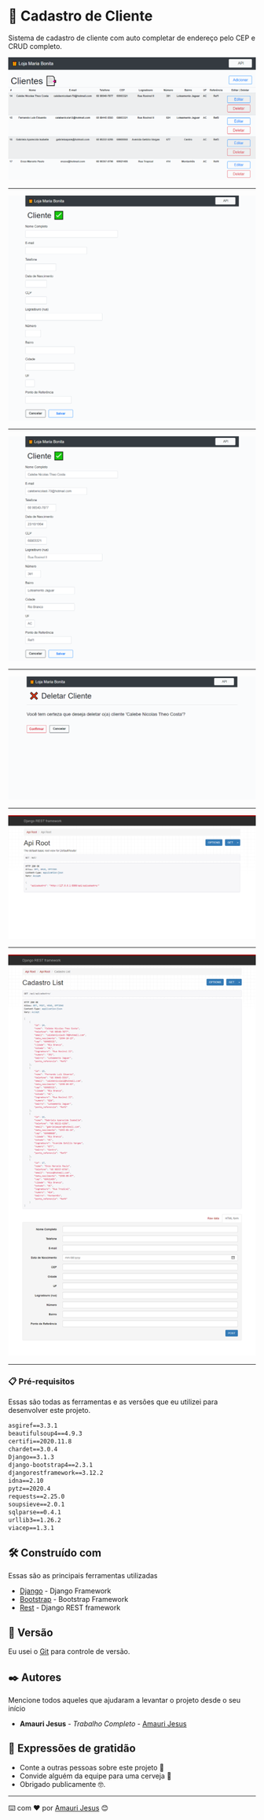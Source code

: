 # 🚀 Cadastro de Cliente

Sistema de cadastro de cliente com auto completar de endereço pelo CEP e CRUD completo.

![imagem][index]

---

![imagem][add_cliente]

---

![imagem][edit_cliente]

---

![imagem][delete_cliente]

---

![imagem][api_index]

---

![imagem][api_list]

---

### 📋 Pré-requisitos

Essas são todas as ferramentas e as versões que eu utilizei para desenvolver este projeto.

```
asgiref==3.3.1
beautifulsoup4==4.9.3
certifi==2020.11.8
chardet==3.0.4
Django==3.1.3
django-bootstrap4==2.3.1
djangorestframework==3.12.2
idna==2.10
pytz==2020.4
requests==2.25.0
soupsieve==2.0.1
sqlparse==0.4.1
urllib3==1.26.2
viacep==1.3.1

```

## 🛠️ Construído com

Essas são as principais ferramentas utilizadas

* [Django](https://www.djangoproject.com/) - Django Framework
* [Bootstrap](https://getbootstrap.com/) - Bootstrap Framework
* [Rest](https://www.django-rest-framework.org/) - Django REST framework


## 📌 Versão

Eu usei o [Git](https://git-scm.com/) para controle de versão. 

## ✒️ Autores

Mencione todos aqueles que ajudaram a levantar o projeto desde o seu início

* **Amauri Jesus** - *Trabalho Completo* - [Amauri Jesus](https://github.com/wamauri)


## 🎁 Expressões de gratidão

* Conte a outras pessoas sobre este projeto 📢
* Convide alguém da equipe para uma cerveja 🍺 
* Obrigado publicamente 🤓.


---
⌨️ com ❤️ por [Amauri Jesus](https://github.com/wamauri) 😊

[index]: screenshots/screenshot_4.png
[add_cliente]: screenshots/screenshot_1.png
[edit_cliente]: screenshots/screenshot_5.png
[delete_cliente]: screenshots/screenshot_6.png
[api_index]: screenshots/screenshot_2.png
[api_list]: screenshots/screenshot_3.png